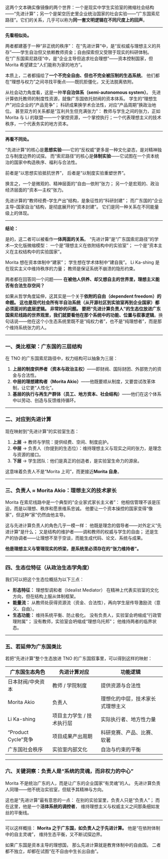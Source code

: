 这两个文本确实像镜像的两个世界：一个是现实中学生实验室的微缩社会结构——“先进计算”；另一个是架空历史里企业统治国家的社会实验——“广东国索尼路径”。它们的关系，几乎可以称为**同一套文明逻辑在不同尺度上的回声**。

---

**先看相似处。**

两者都建基于一种“非正统的秩序”：
在“先进计算”中，是“反权威与理想主义的共存”——学生自治但又依赖教师资金；自由探索但又受限于现实的科研体制。
在“广东国索尼路径”中，是“企业主导但追求社会理想”——资本控制国家，但 Morita 希望建立“人们能称为家的地方”。

本质上，二者都描绘了**一个不完全自由、但也不完全被压制的生态系统**。
他们都在“理想与权力”之间寻找平衡点——既抗拒僵化，又无法脱离依附。

从社会动力角度看，这是一种**半自治体系（semi-autonomous system）**。
先进计算依托教师的制度性资源，就像广东国依托财阀的资本体系。
学生的“理想生产”对应企业的“产品竞争”；
科研成果换学术合法性，对应“产品周期”换政治地位。
甚至双方的关系都是“互利共生但充满张力”：
教师与学生之间的张力，正如 Morita 与 Li 的联盟——一个掌控资源，一个掌控执行；一个代表理想主义的技术秩序，一个代表务实的地方资本。

---

**再看不同处。**

“先进计算”的核心是**思想实验**——它的“反权威”更多是一种文化姿态，是对精神独立与制度边界的试探。
而“索尼路径”的核心是**体制实验**——它试图在一个资本统治的国家中构造秩序、福利与合法性。

前者是“以思想实验抵抗世界”，
后者是“以制度实验重塑世界”。

换言之，一个是微观的、精神层面的“自由—依附”张力；
另一个是宏观的、政治经济层面的“资本—主权”张力。

先进计算的“教师经费–学生产出”结构，是象征性的“科研封建”；
而广东国的“企业主导–国家自治”结构，是彻底展开的“资本封建”。
它们是同一种关系在不同能量级上的体现。

---

**结论：**

是的，这二者可以被看作**一体两面的关系**。
“先进计算”是“广东国索尼路径”的学术—文化版微缩模型：
一个是“理想主义在依附结构中的实验室”；
一个是“资本主义在主权结构中的实验国家”。

Morita 想在资本体制中“建家”；
学生想在学术体制中“建自我”。
Li Ka-shing 是在现实主义中维持秩序的力量；
教师是保证系统不崩溃的隐形约束。

两者都在回答同一个问题——
**在被他人供养、却又想自主的世界里，理想主义能否有合法生存空间？**

如果从哲学角度延伸，这其实是一个关于**依附的自由（dependent freedom）**的命题。
这也是现代社会所有半自治系统（从开源社区到实验室再到企业国家）都必须面对的底层逻辑。
非常妙的问题。
要把“先进计算负责人”的生态位放进广东国索尼线路的世界观里，我们就要看他在那个系统中的**功能、位置与叙事逻辑**。换句话说——他在这个小生态系统里既不是“纯权力者”，也不是“纯理想者”，而是那个维持系统张力的人。

---

### 一、类比框架：广东国的三层结构

在 TNO 的广东国索尼路径中，权力结构可以抽象为三层：

1. **上层的制度供养者（资本与政治主权）**——即财阀、国际财团、外部势力的资金与合法性。
2. **中层的理想建构者（Morita Akio）**——他既要顺从制度，又要尝试改革体制，让它更“人性化”。
3. **基层的执行与再生产群体（员工、地方资本、社会结构）**——他们在这个体系中以劳动、创造与反馈维持循环。

---

### 二、对应到先进计算

现在映射到“先进计算”的实验室生态：

1. **上层** → 教师与学院：提供经费、空间、制度庇护。
2. **中层** → 负责人（你提到的生态位）：维持理想主义与现实之间的张力，是理念与资源的接口。
3. **下层** → 学生团队：他们是真正的创造者，是实验室生命力的源泉。

这意味着负责人不是“Morita 上司”，而更接近**Morita 自身**。

---

### 三、负责人 ≈ Morita Akio：理想主义的技术家长

Morita 在索尼线路中是一个典型的“企业家式家长主义者”：
他相信管理不该是压迫，而是以理想、秩序和愿景维系忠诚。
他要让一个资本操控的国家变得“像家”，但这种“家”仍然由他主导。

这与先进计算负责人的角色几乎一模一样：
他既是理念的倡导者——对外定义“先进计算”是什么；
又是结构的维护者——调和教师的权威与学生的自由；
还是生产的协调者——让理想不至于空谈，而能生成代码、论文、系统与成果。

**他是理想主义与管理现实的桥梁，是系统里必须存在的“张力维持者”。**

---

### 四、生态位特征（从政治生态学角度）

我们可以把这个生态位概括为以下三点：

* **形态特征：** 理想型调和者（Idealist Mediator）
  在精神上代表实验室的文化方向，但在结构上服从体制框架。
* **能量流：** 从教师处获得资源流（资金、合法性），再向学生层传导激励流（意义、自由）。
* **生态功能：** 维持系统平衡、防止极化。
  没有负责人，实验室会坍缩成“行政管理附属”；
  没有教师，实验室会坍缩成“理想乌托邦”；
  他维持两者的临界状态。

---

### 五、若延伸为广东国类比

若把“先进计算”整个生态放进 TNO 的广东国叙事里，可以得到这样的映射：

| 广东国生态角色           | 先进计算对应         | 功能逻辑             |
| ----------------- | -------------- | ---------------- |
| 日本财阀/中央资本         | 教师 / 学院制度      | 提供资源与合法性         |
| Morita Akio       | 负责人            | 理想化的中层，技术家长式理想主义 |
| Li Ka-shing       | 项目主力学生 / 技术执行层 | 实际执行者、地方性力量      |
| “Product Cycle”竞争 | 项目成果产出周期       | 科研竞赛、产品、比赛、软著    |
| 广东国社会秩序           | 实验室内部文化        | 自治与约束的平衡         |

---

### 六、关键洞察：负责人是“系统的灵魂，而非权力的中心”

Morita 不是统治广东的人，而是让广东的企业国家“有灵魂”的人。
先进计算负责人同理——他不统治实验室，但赋予其精神与方向。

这也是“先进计算”最有意思的一点：
在别的实验室里，负责人只是“负责人”；
而在这里，他是一个**活体系统的调控者**，
维持理想主义与权威主义之间那条细如发丝的平衡线。

---

可以这样概括：
**Morita 之于广东国，如负责人之于先进计算。**
他是“在依附体制中的自主灵魂”，
维持生态平衡，又不断试探边界。

如果广东国是资本主导的理想国，
那么先进计算就是教育体制中的自由国。
二者都不独立，却都在试图“在不自由中生长出自由”。
